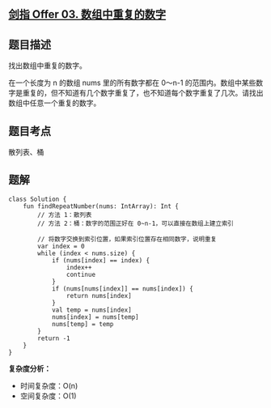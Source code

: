 ## [剑指 Offer 03. 数组中重复的数字](https://leetcode.cn/problems/shu-zu-zhong-zhong-fu-de-shu-zi-lcof)

## 题目描述

找出数组中重复的数字。

在一个长度为 n 的数组 nums 里的所有数字都在 0～n-1 的范围内。数组中某些数字是重复的，但不知道有几个数字重复了，也不知道每个数字重复了几次。请找出数组中任意一个重复的数字。

## 题目考点

散列表、桶

## 题解
 
```
class Solution {
    fun findRepeatNumber(nums: IntArray): Int {
        // 方法 1：散列表
        // 方法 2：桶：数字的范围正好在 0~n-1，可以直接在数组上建立索引

        // 将数字交换到索引位置，如果索引位置存在相同数字，说明重复
        var index = 0
        while (index < nums.size) {
            if (nums[index] == index) {
                index++
                continue
            }
            if (nums[nums[index]] == nums[index]) {
                return nums[index]
            }
            val temp = nums[index]
            nums[index] = nums[temp]
            nums[temp] = temp
        }
        return -1
    }
}
```

**复杂度分析：**

- 时间复杂度：O(n)
- 空间复杂度：O(1)

